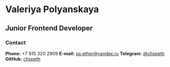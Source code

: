 # Valeriya Polyanskaya
## Junior Frontend Developer

### Contact
**Phone:** +7 915 320 2909
**E-mail:** sp.ether@yandex.ru
**Telegram:** [@chspeth](https://t.me/chspeth)
**GitHub:** [chspeth](https://github.com/chspeth)
